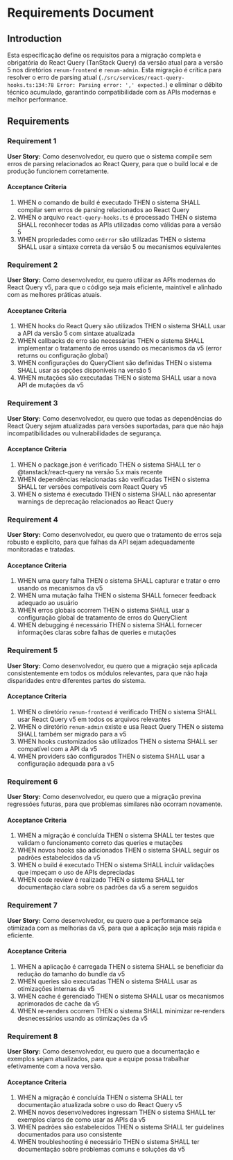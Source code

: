 # Requirements Document

## Introduction

Esta especificação define os requisitos para a migração completa e obrigatória do React Query (TanStack Query) da versão atual para a versão 5 nos diretórios `renum-frontend` e `renum-admin`. Esta migração é crítica para resolver o erro de parsing atual (`./src/services/react-query-hooks.ts:134:78 Error: Parsing error: ',' expected.`) e eliminar o débito técnico acumulado, garantindo compatibilidade com as APIs modernas e melhor performance.

## Requirements

### Requirement 1

**User Story:** Como desenvolvedor, eu quero que o sistema compile sem erros de parsing relacionados ao React Query, para que o build local e de produção funcionem corretamente.

#### Acceptance Criteria

1. WHEN o comando de build é executado THEN o sistema SHALL compilar sem erros de parsing relacionados ao React Query
2. WHEN o arquivo `react-query-hooks.ts` é processado THEN o sistema SHALL reconhecer todas as APIs utilizadas como válidas para a versão 5
3. WHEN propriedades como `onError` são utilizadas THEN o sistema SHALL usar a sintaxe correta da versão 5 ou mecanismos equivalentes

### Requirement 2

**User Story:** Como desenvolvedor, eu quero utilizar as APIs modernas do React Query v5, para que o código seja mais eficiente, maintível e alinhado com as melhores práticas atuais.

#### Acceptance Criteria

1. WHEN hooks do React Query são utilizados THEN o sistema SHALL usar a API da versão 5 com sintaxe atualizada
2. WHEN callbacks de erro são necessárias THEN o sistema SHALL implementar o tratamento de erros usando os mecanismos da v5 (error returns ou configuração global)
3. WHEN configurações do QueryClient são definidas THEN o sistema SHALL usar as opções disponíveis na versão 5
4. WHEN mutações são executadas THEN o sistema SHALL usar a nova API de mutações da v5

### Requirement 3

**User Story:** Como desenvolvedor, eu quero que todas as dependências do React Query sejam atualizadas para versões suportadas, para que não haja incompatibilidades ou vulnerabilidades de segurança.

#### Acceptance Criteria

1. WHEN o package.json é verificado THEN o sistema SHALL ter o @tanstack/react-query na versão 5.x mais recente
2. WHEN dependências relacionadas são verificadas THEN o sistema SHALL ter versões compatíveis com React Query v5
3. WHEN o sistema é executado THEN o sistema SHALL não apresentar warnings de deprecação relacionados ao React Query

### Requirement 4

**User Story:** Como desenvolvedor, eu quero que o tratamento de erros seja robusto e explícito, para que falhas da API sejam adequadamente monitoradas e tratadas.

#### Acceptance Criteria

1. WHEN uma query falha THEN o sistema SHALL capturar e tratar o erro usando os mecanismos da v5
2. WHEN uma mutação falha THEN o sistema SHALL fornecer feedback adequado ao usuário
3. WHEN erros globais ocorrem THEN o sistema SHALL usar a configuração global de tratamento de erros do QueryClient
4. WHEN debugging é necessário THEN o sistema SHALL fornecer informações claras sobre falhas de queries e mutações

### Requirement 5

**User Story:** Como desenvolvedor, eu quero que a migração seja aplicada consistentemente em todos os módulos relevantes, para que não haja disparidades entre diferentes partes do sistema.

#### Acceptance Criteria

1. WHEN o diretório `renum-frontend` é verificado THEN o sistema SHALL usar React Query v5 em todos os arquivos relevantes
2. WHEN o diretório `renum-admin` existe e usa React Query THEN o sistema SHALL também ser migrado para a v5
3. WHEN hooks customizados são utilizados THEN o sistema SHALL ser compatível com a API da v5
4. WHEN providers são configurados THEN o sistema SHALL usar a configuração adequada para a v5

### Requirement 6

**User Story:** Como desenvolvedor, eu quero que a migração previna regressões futuras, para que problemas similares não ocorram novamente.

#### Acceptance Criteria

1. WHEN a migração é concluída THEN o sistema SHALL ter testes que validam o funcionamento correto das queries e mutações
2. WHEN novos hooks são adicionados THEN o sistema SHALL seguir os padrões estabelecidos da v5
3. WHEN o build é executado THEN o sistema SHALL incluir validações que impeçam o uso de APIs depreciadas
4. WHEN code review é realizado THEN o sistema SHALL ter documentação clara sobre os padrões da v5 a serem seguidos

### Requirement 7

**User Story:** Como desenvolvedor, eu quero que a performance seja otimizada com as melhorias da v5, para que a aplicação seja mais rápida e eficiente.

#### Acceptance Criteria

1. WHEN a aplicação é carregada THEN o sistema SHALL se beneficiar da redução do tamanho do bundle da v5
2. WHEN queries são executadas THEN o sistema SHALL usar as otimizações internas da v5
3. WHEN cache é gerenciado THEN o sistema SHALL usar os mecanismos aprimorados de cache da v5
4. WHEN re-renders ocorrem THEN o sistema SHALL minimizar re-renders desnecessários usando as otimizações da v5

### Requirement 8

**User Story:** Como desenvolvedor, eu quero que a documentação e exemplos sejam atualizados, para que a equipe possa trabalhar efetivamente com a nova versão.

#### Acceptance Criteria

1. WHEN a migração é concluída THEN o sistema SHALL ter documentação atualizada sobre o uso do React Query v5
2. WHEN novos desenvolvedores ingressam THEN o sistema SHALL ter exemplos claros de como usar as APIs da v5
3. WHEN padrões são estabelecidos THEN o sistema SHALL ter guidelines documentados para uso consistente
4. WHEN troubleshooting é necessário THEN o sistema SHALL ter documentação sobre problemas comuns e soluções da v5